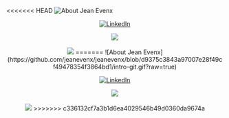 <<<<<<< HEAD
![About Jean Evenx](https://github.com/jeanevenx/jeanevenx/blob/d9375c3843a97007e28f49cf49478354f3864bd1/intro-git.gif?raw=true)

<p align="center">
  <a href="https://www.linkedin.com/in/jeanevenx">
    <img src="https://img.shields.io/badge/LinkedIn-0077B5?logo=linkedin&logoColor=white&style=flat" alt="LinkedIn">
  </a>
</p>

<p align="center">
  <img src="https://github-profile-trophy.vercel.app/?username=jeanevenx&theme=matrix&margin-w=5&row=1&column=8">
   <br/> <br/>
  <img src="https://github-readme-streak-stats.herokuapp.com/?user=jeanevenx">
=======
![About Jean Evenx](https://github.com/jeanevenx/jeanevenx/blob/d9375c3843a97007e28f49cf49478354f3864bd1/intro-git.gif?raw=true)

<p align="center">
  <a href="https://www.linkedin.com/in/jeanevenx">
    <img src="https://img.shields.io/badge/LinkedIn-0077B5?logo=linkedin&logoColor=white&style=flat" alt="LinkedIn">
  </a>
</p>

<p align="center">
  <img src="https://github-profile-trophy.vercel.app/?username=jeanevenx&theme=matrix&margin-w=5&row=1&column=8">
   <br/> <br/>
  <img src="https://github-readme-streak-stats.herokuapp.com/?user=jeanevenx">
>>>>>>> c336132cf7a3b1d6ea4029546b49d0360da9674a
</p>